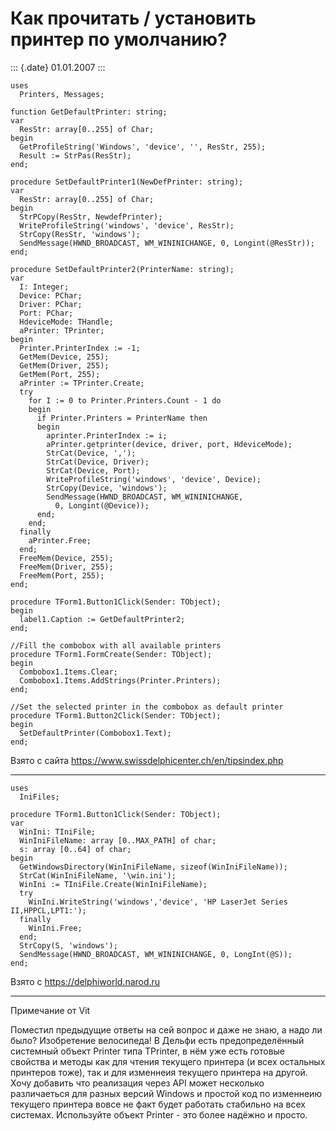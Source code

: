 Как прочитать / установить принтер по умолчанию?
================================================

::: {.date}
01.01.2007
:::

    uses 
      Printers, Messages; 
     
    function GetDefaultPrinter: string; 
    var 
      ResStr: array[0..255] of Char; 
    begin 
      GetProfileString('Windows', 'device', '', ResStr, 255); 
      Result := StrPas(ResStr); 
    end; 
     
    procedure SetDefaultPrinter1(NewDefPrinter: string); 
    var 
      ResStr: array[0..255] of Char; 
    begin 
      StrPCopy(ResStr, NewdefPrinter); 
      WriteProfileString('windows', 'device', ResStr); 
      StrCopy(ResStr, 'windows'); 
      SendMessage(HWND_BROADCAST, WM_WININICHANGE, 0, Longint(@ResStr)); 
    end; 
     
    procedure SetDefaultPrinter2(PrinterName: string); 
    var 
      I: Integer; 
      Device: PChar; 
      Driver: PChar; 
      Port: PChar; 
      HdeviceMode: THandle; 
      aPrinter: TPrinter; 
    begin 
      Printer.PrinterIndex := -1; 
      GetMem(Device, 255); 
      GetMem(Driver, 255); 
      GetMem(Port, 255); 
      aPrinter := TPrinter.Create; 
      try 
        for I := 0 to Printer.Printers.Count - 1 do 
        begin 
          if Printer.Printers = PrinterName then 
          begin 
            aprinter.PrinterIndex := i; 
            aPrinter.getprinter(device, driver, port, HdeviceMode); 
            StrCat(Device, ','); 
            StrCat(Device, Driver); 
            StrCat(Device, Port); 
            WriteProfileString('windows', 'device', Device); 
            StrCopy(Device, 'windows'); 
            SendMessage(HWND_BROADCAST, WM_WININICHANGE, 
              0, Longint(@Device)); 
          end; 
        end; 
      finally 
        aPrinter.Free; 
      end; 
      FreeMem(Device, 255); 
      FreeMem(Driver, 255); 
      FreeMem(Port, 255); 
    end; 
     
    procedure TForm1.Button1Click(Sender: TObject); 
    begin 
      label1.Caption := GetDefaultPrinter2; 
    end; 
     
    //Fill the combobox with all available printers 
    procedure TForm1.FormCreate(Sender: TObject); 
    begin 
      Combobox1.Items.Clear; 
      Combobox1.Items.AddStrings(Printer.Printers); 
    end; 
     
    //Set the selected printer in the combobox as default printer 
    procedure TForm1.Button2Click(Sender: TObject); 
    begin 
      SetDefaultPrinter(Combobox1.Text); 
    end;

Взято с сайта <https://www.swissdelphicenter.ch/en/tipsindex.php>

------------------------------------------------------------------------

    uses
      IniFiles;
     
    procedure TForm1.Button1Click(Sender: TObject);
    var
      WinIni: TIniFile;
      WinIniFileName: array [0..MAX_PATH] of char;
      s: array [0..64] of char;
    begin
      GetWindowsDirectory(WinIniFileName, sizeof(WinIniFileName));
      StrCat(WinIniFileName, '\win.ini');
      WinIni := TIniFile.Create(WinIniFileName);
      try
        WinIni.WriteString('windows','device', 'HP LaserJet Series II,HPPCL,LPT1:');
      finally
        WinIni.Free;
      end;
      StrCopy(S, 'windows');
      SendMessage(HWND_BROADCAST, WM_WININICHANGE, 0, LongInt(@S));
    end;

Взято с <https://delphiworld.narod.ru>

------------------------------------------------------------------------

Примечание от Vit

Поместил предыдущие ответы на сей вопрос и даже не знаю, а надо ли было?
Изобретение велосипеда! В Дельфи есть предопределённый системный объект
Printer типа TPrinter, в нём уже есть готовые свойства и методы как для
чтения текущего принтера (и всех остальных принтеров тоже), так и для
изменнеия текущего принтера на другой. Хочу добавить что реализация
через API может несколько различаеться для разных версий Windows и
простой код по изменнеию текущего принтера вовсе не факт будет работать
стабильно на всех системах. Используйте объект Printer - это более
надёжно и просто.

